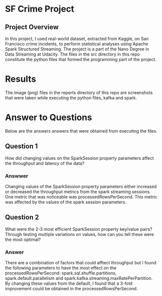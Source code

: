 # SF Crime Project
## Project Overview
In this project, I used real-world dataset, extracted from Kaggle, on San Francisco crime incidents, to perform statistical analyses using Apache Spark Structured Streaming. The project is a part of the Nano Degree in Data Streaming at Udacity.
The files in the src directory in this repo constitute the python files that formed the programming part of the project.
# Results
The image (png) files in the reports directory of this repo are screenshots that were taken while executing the python files, kafka and spark. 
# Answer to Questions
Below are the answers answers that were obtained from executing the files.
## Question 1
How did changing values on the SparkSession property parameters affect the throughput and latency of the data?
### Answwer
Changing values of the SparkSession property parameters either increased or decreased the throughput metrics from the spark streaming sessions. One metric that was noticeable was processedRowsPerSecond. This metric was affected by the values of the spark session parameters.
## Question 2
What were the 2-3 most efficient SparkSession property key/value pairs? Through testing multiple variations on values, how can you tell these were the most optimal?
### Answer
There are a combination of factors that could afftect throughput but I found the following parameters to have the most effect on the processedRowsPerSecond:
spark.sql.shuffle.partitions, spark.default.parallelism and spark.kafka.streaming.maxRatePerPartition. By changing these values from the default, I found that a 3-fold improvement could be obtained in the processedRowsPerSecond.
